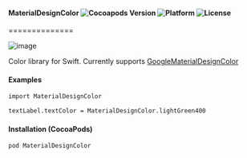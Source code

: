 #### MaterialDesignColor ![Cocoapods Version](https://img.shields.io/cocoapods/v/MaterialDesignColor.svg?style=flat) ![Platform](https://img.shields.io/cocoapods/p/MaterialDesignColor.svg?style=flat) ![License](https://img.shields.io/cocoapods/l/MaterialDesignColor.svg?style=flat)
==============

![image](https://s3.amazonaws.com/cocoacontrols_production/uploads/control_image/image/6689/iOS_Simulator_Screen_Shot_2015.06.09_23.45.20.png)

Color library for Swift. Currently supports [GoogleMaterialDesignColor](https://www.google.com/design/spec/style/color.html)

#### Examples

```html
import MaterialDesignColor

textLabel.textColor = MaterialDesignColor.lightGreen400
```

#### Installation (CocoaPods)
`pod MaterialDesignColor`
